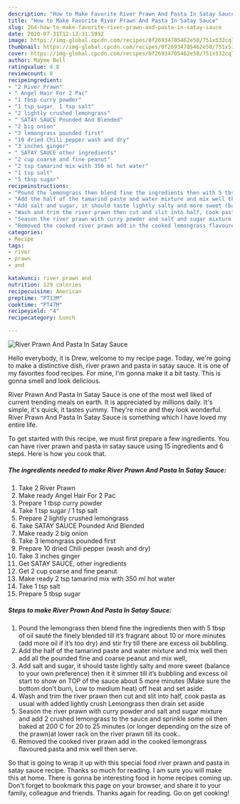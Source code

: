 ```yaml
---
description: "How to Make Favorite River Prawn And Pasta In Satay Sauce"
title: "How to Make Favorite River Prawn And Pasta In Satay Sauce"
slug: 264-how-to-make-favorite-river-prawn-and-pasta-in-satay-sauce
date: 2020-07-31T12:12:31.599Z
image: https://img-global.cpcdn.com/recipes/0f26934705462e50/751x532cq70/river-prawn-and-pasta-in-satay-sauce-recipe-main-photo.jpg
thumbnail: https://img-global.cpcdn.com/recipes/0f26934705462e50/751x532cq70/river-prawn-and-pasta-in-satay-sauce-recipe-main-photo.jpg
cover: https://img-global.cpcdn.com/recipes/0f26934705462e50/751x532cq70/river-prawn-and-pasta-in-satay-sauce-recipe-main-photo.jpg
author: Mayme Bell
ratingvalue: 4.8
reviewcount: 8
recipeingredient:
- "2 River Prawn"
- " Angel Hair For 2 Pac"
- "1 tbsp curry powder"
- "1 tsp sugar  1 tsp salt"
- "2 lightly crushed lemongrass"
- " SATAY SAUCE Pounded And Blended"
- "2 big onion"
- "3 lemongrass pounded first"
- "10 dried Chili pepper wash and dry"
- "3 inches ginger"
- " SATAY SAUCE other ingredients"
- "2 cup coarse and fine peanut"
- "2 tsp tamarind mix with 350 ml hot water"
- "1 tsp salt"
- "5 tbsp sugar"
recipeinstructions:
- "Pound the lemongrass then blend fine the ingredients then with 5 tbsp of oil sauté the finely blended till it’s fragrant about 10 or more minutes (add more oil if it’s too dry) and stir fry till there are excess oil bubbling."
- "Add the half of the tamarind paste and water mixture and mix well then add all the pounded fine and coarse peanut and mix well,"
- "Add salt and sugar, it should taste lightly salty and more sweet (balance to your own preference) then it it simmer till it’s bubbling and excess oil start to show on TOP of the sauce about 5 more minutes (Make sure the bottom don’t burn, Low to medium heat) off heat and set aside."
- "Wash and trim the river prawn then cut and slit into half, cook pasta as usual with added lightly crush Lemongrass then drain set aside"
- "Season the river prawn with curry powder and salt and sugar mixture and add 2 crushed lemongrass to the sauce and sprinkle some oil then baked at 200 C for 20 to 25 minutes (or longer depending on the size of the prawn)at lower rack on the river prawn till its cook.."
- "Removed the cooked river prawn add in the cooked lemongrass flavoured pasta and mix well then serve."
categories:
- Recipe
tags:
- river
- prawn
- and

katakunci: river prawn and 
nutrition: 129 calories
recipecuisine: American
preptime: "PT13M"
cooktime: "PT47M"
recipeyield: "4"
recipecategory: Lunch

---
```



![River Prawn And Pasta In Satay Sauce](https://img-global.cpcdn.com/recipes/0f26934705462e50/751x532cq70/river-prawn-and-pasta-in-satay-sauce-recipe-main-photo.jpg)

Hello everybody, it is Drew, welcome to my recipe page. Today, we're going to make a distinctive dish, river prawn and pasta in satay sauce. It is one of my favorites food recipes. For mine, I'm gonna make it a bit tasty. This is gonna smell and look delicious.



River Prawn And Pasta In Satay Sauce is one of the most well liked of current trending meals on earth. It is appreciated by millions daily. It's simple, it's quick, it tastes yummy. They're nice and they look wonderful. River Prawn And Pasta In Satay Sauce is something which I have loved my entire life.


To get started with this recipe, we must first prepare a few ingredients. You can have river prawn and pasta in satay sauce using 15 ingredients and 6 steps. Here is how you cook that.

<!--inarticleads1-->

##### The ingredients needed to make River Prawn And Pasta In Satay Sauce:

1. Take 2 River Prawn
1. Make ready  Angel Hair For 2 Pac
1. Prepare 1 tbsp curry powder
1. Take 1 tsp sugar / 1 tsp salt
1. Prepare 2 lightly crushed lemongrass
1. Take  SATAY SAUCE Pounded And Blended
1. Make ready 2 big onion
1. Take 3 lemongrass pounded first
1. Prepare 10 dried Chili pepper (wash and dry)
1. Take 3 inches ginger
1. Get  SATAY SAUCE, other ingredients
1. Get 2 cup coarse and fine peanut
1. Make ready 2 tsp tamarind mix with 350 ml hot water
1. Take 1 tsp salt
1. Prepare 5 tbsp sugar




<!--inarticleads2-->

##### Steps to make River Prawn And Pasta In Satay Sauce:

1. Pound the lemongrass then blend fine the ingredients then with 5 tbsp of oil sauté the finely blended till it’s fragrant about 10 or more minutes (add more oil if it’s too dry) and stir fry till there are excess oil bubbling.
1. Add the half of the tamarind paste and water mixture and mix well then add all the pounded fine and coarse peanut and mix well,
1. Add salt and sugar, it should taste lightly salty and more sweet (balance to your own preference) then it it simmer till it’s bubbling and excess oil start to show on TOP of the sauce about 5 more minutes (Make sure the bottom don’t burn, Low to medium heat) off heat and set aside.
1. Wash and trim the river prawn then cut and slit into half, cook pasta as usual with added lightly crush Lemongrass then drain set aside
1. Season the river prawn with curry powder and salt and sugar mixture and add 2 crushed lemongrass to the sauce and sprinkle some oil then baked at 200 C for 20 to 25 minutes (or longer depending on the size of the prawn)at lower rack on the river prawn till its cook..
1. Removed the cooked river prawn add in the cooked lemongrass flavoured pasta and mix well then serve.




So that is going to wrap it up with this special food river prawn and pasta in satay sauce recipe. Thanks so much for reading. I am sure you will make this at home. There is gonna be interesting food in home recipes coming up. Don't forget to bookmark this page on your browser, and share it to your family, colleague and friends. Thanks again for reading. Go on get cooking!
